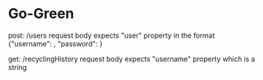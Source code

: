 # Go-Green

post: /users
request body expects "user" property in the format {"username": <string>, "password": <string>}

get: /recyclingHistory
request body expects "username" property which is a string
